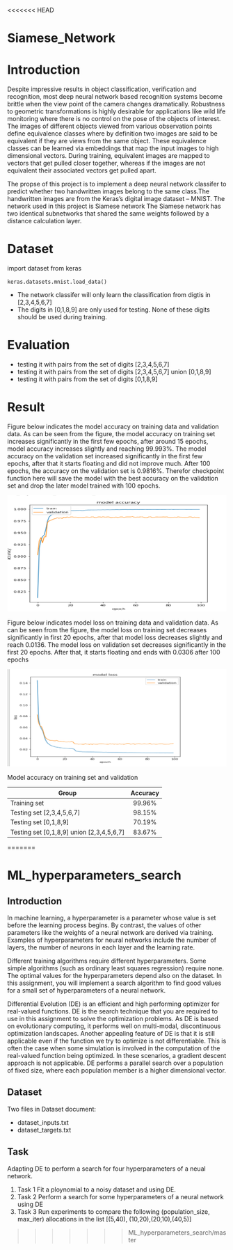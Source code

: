 <<<<<<< HEAD
# Siamese_Network

# Introduction
Despite impressive results in object classification, verification and recognition, most deep neural network based recognition systems become brittle when the view point of the camera changes dramatically. Robustness to geometric transformations is highly desirable for applications like wild life monitoring where there is no control on the pose of the objects of interest. The images of different objects viewed from various observation points define equivalence classes where by definition two images are said to be equivalent if they are views from the same object.
These equivalence classes can be learned via embeddings that map the input images to high dimensional vectors. During training, equivalent images are mapped to vectors that get pulled closer together, whereas if the images are not equivalent their associated vectors get pulled apart.

The propse of this project is to implement a deep neural network classifer to predict whether two handwritten images belong to the same class.The handwritten images are from the Keras’s digital image dataset – MNIST. The network used in this project is Siamese network The Siamese network has two identical subnetworks that shared the same weights followed by a distance calculation layer. 


# Dataset

import dataset from keras
```
keras.datasets.mnist.load_data()

``` 

* The network classifer will only learn the classification from digtis in [2,3,4,5,6,7]
* The digits in [0,1,8,9] are only used for testing. None of these digits should be used during training.

# Evaluation

* testing it with pairs from the set of digits [2,3,4,5,6,7]
* testing it with pairs from the set of digits [2,3,4,5,6,7] union [0,1,8,9] 
* testing it with pairs from the set of digits [0,1,8,9]

# Result 

Figure below indicates the model accuracy on training data and validation data. As can be seen from the figure, the model accuracy on training set increases significantly in the first few epochs, after around 15 epochs, model accuracy increases slightly and reaching 99.993%. The model accuracy on the validation set increased significantly in the first few epochs, after that it starts floating and did not improve much. After 100 epochs, the accuracy on the validation set is 0.9816%. Therefor checkpoint function here will save the model with the best accuracy on the validation set and drop the later model trained with 100 epochs.

![Image of acc](pic/acc.png)

Figure below indicates model loss on training data and validation data. As can be seen from the figure, the model loss on training set decreases significantly in first 20 epochs, after that model loss decreases slightly and reach 0.0136. The model loss on validation set decreases significantly in the first 20 epochs. After that, it starts floating and ends with 0.0306 after 100 epochs

![Image of acc](pic/loss.png)

Model accuracy on training set and validation

| Group         | Accuracy          |
| ------------- |:-------------:| 
| Training set  | 99.96%        |
| Testing set [2,3,4,5,6,7]    | 98.15%     |
| Testing set [0,1,8,9] | 70.19%     |
| Testing set [0,1,8,9] union [2,3,4,5,6,7]  | 83.67%       |
=======
# ML_hyperparameters_search
## Introduction 
In machine learning, a hyperparameter is a parameter whose value is set before the learning process begins. By contrast, the values of other parameters like the weights of a neural network are derived via training. Examples of hyperparameters for neural networks include the number of layers, the number of neurons in each layer and the learning rate.

Different training algorithms require different hyperparameters. Some simple algorithms (such as ordinary least squares regression) require none. The optimal values for the hyperparameters depend also on the dataset. In this assignment, you will implement a search algorithm to find good values for a small set of hyperparameters of a neural network.

Differential Evolution (DE) is an efficient and high performing optimizer for real-valued functions. DE is the search technique that you are required to use in this assignment to solve the optimization problems. As DE is based on evolutionary computing, it performs well on multi-modal, discontinuous optimization landscapes. Another appealing feature of DE is that it is still applicable even if the function we try to optimize is not differentiable. This is often the case when some simulation is involved in the computation of the real-valued function being optimized. In these scenarios, a gradient descent approach is not applicable. DE performs a parallel search over a population of fixed size, where each population member is a higher dimensional vector.

## Dataset

Two files in Dataset document:
* dataset_inputs.txt
* dataset_targets.txt

## Task
Adapting DE to perform a search for four hyperparameters of a neual network. 

1. Task 1
Fit a ploynomial to a noisy dataset and using DE.
2. Task 2
Perform a search for some hyperparameters of a neural network using DE
3. Task 3 
Run experiments to compare the following (population_size, max_iter) allocations in the list [(5,40), (10,20),(20,10),(40,5)]
>>>>>>> ML_hyperparameters_search/master

